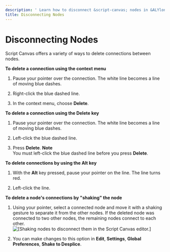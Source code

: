 ```yaml
---
description: ' Learn how to disconnect &script-canvas; nodes in &ALYlong;. '
title: Disconnecting Nodes
---
```

# Disconnecting Nodes<a name="script-canvas-working-with-nodes-disconnecting"></a>

Script Canvas offers a variety of ways to delete connections between nodes\.

**To delete a connection using the context menu**

1. Pause your pointer over the connection\. The white line becomes a line of moving blue dashes\.

1. Right\-click the blue dashed line\.

1. In the context menu, choose **Delete**\.

**To delete a connection using the **Delete** key**

1. Pause your pointer over the connection\. The white line becomes a line of moving blue dashes\.

1. Left\-click the blue dashed line\.

1. Press **Delete**\.
**Note**  
You must left\-click the blue dashed line before you press **Delete**\.

**To delete connections by using the **Alt** key**

1. With the **Alt** key pressed, pause your pointer on the line\. The line turns red\.

1. Left\-click the line\.

**To delete a node's connections by "shaking" the node**

1. Using your pointer, select a connected node and move it with a shaking gesture to separate it from the other nodes\. If the deleted node was connected to two other nodes, the remaining nodes connect to each other\.  
![\[Shaking nodes to disconnect them in the Script Canvas editor.\]](/images/userguide/scripting/script-canvas/script-canvas-working-with-nodes-23.gif)

1. You can make changes to this option in **Edit**, **Settings**, **Global Preferences**, **Shake to Desplice**\.